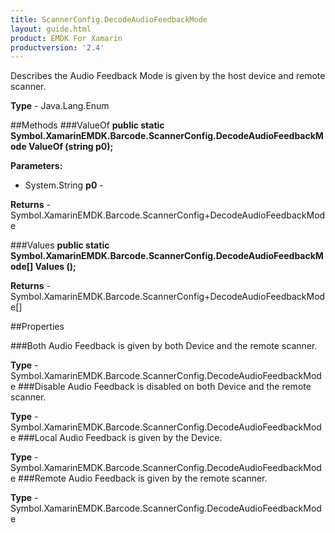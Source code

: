 ```yaml
---
title: ScannerConfig.DecodeAudioFeedbackMode
layout: guide.html 
product: EMDK For Xamarin 
productversion: '2.4' 
---
```

Describes the Audio Feedback Mode is given by the host device and remote scanner.

**Type** - Java.Lang.Enum

##Methods
###ValueOf
**public static Symbol.XamarinEMDK.Barcode.ScannerConfig.DecodeAudioFeedbackMode ValueOf (string p0);**


        

**Parameters:** 

* System.String **p0** - 
        

**Returns** - Symbol.XamarinEMDK.Barcode.ScannerConfig+DecodeAudioFeedbackMode

###Values
**public static Symbol.XamarinEMDK.Barcode.ScannerConfig.DecodeAudioFeedbackMode[] Values ();**


        


**Returns** - Symbol.XamarinEMDK.Barcode.ScannerConfig+DecodeAudioFeedbackMode[]

##Properties

###Both
Audio Feedback is given by both Device and the remote scanner.

**Type** - Symbol.XamarinEMDK.Barcode.ScannerConfig.DecodeAudioFeedbackMode
###Disable
Audio Feedback is disabled on both Device and the remote scanner.

**Type** - Symbol.XamarinEMDK.Barcode.ScannerConfig.DecodeAudioFeedbackMode
###Local
Audio Feedback is given by the Device.

**Type** - Symbol.XamarinEMDK.Barcode.ScannerConfig.DecodeAudioFeedbackMode
###Remote
Audio Feedback is given by the remote scanner.

**Type** - Symbol.XamarinEMDK.Barcode.ScannerConfig.DecodeAudioFeedbackMode


